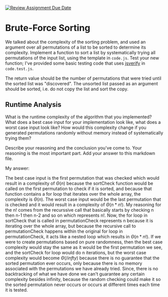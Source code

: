 [![Review Assignment Due Date](https://classroom.github.com/assets/deadline-readme-button-24ddc0f5d75046c5622901739e7c5dd533143b0c8e959d652212380cedb1ea36.svg)](https://classroom.github.com/a/7eEMzrNd)
# Brute-Force Sorting

We talked about the complexity of the sorting problem, and used an argument over
all permutations of a list to be sorted to determine its complexity. Implement
a function to sort a list by systematically trying all permutations of the input
list, using the template in `code.js`. Test your new function; I've provided
some basic testing code that uses [jsverify](https://jsverify.github.io/) in
`code.test.js`.

The return value should be the number of permutations that were tried until the
sorted list was "discovered". The unsorted list passed as an argument should be
sorted, i.e. do not copy the list and sort the copy.

## Runtime Analysis

What is the runtime complexity of the algorithm that you implemented? What does
a best case input for your implementation look like, what does a worst case
input look like? How would this complexity change if you generated permutations
randomly without memory instead of systematically trying them?

Describe your reasoning and the conclusion you've come to. Your reasoning is the
most important part. Add your answer to this markdown file.

My answer: 

The best case input is the first permutation that was checked which would
result in a complexity of $\Theta(n)$ because the sortCheck function would
be called on the first permutation to check if it is sorted, and because
that function contains a for loop that iterates over the whole array, the
complexity is $\Theta(n)$. The worst case input would be the last permutation
that is checked and it would result in a complexity of $\Theta(n * n!)$. My reasoning
for the n! comes from the recurssive call that basically starts by checking n then n-1
then n-2 and so on which represents n!. Now, the for loop in sortCheck that is called in 
permutationCheck represents n because it is iterating over the whole array, but because 
the recursive call to permutationCheck happens within the original for loop in permutationCheck, 
it acts like a nested loop which results in $\Theta(n * n!)$. If we were to create permutations
based on pure randomness, then the best case complexity would stay the same as it would be the first
permutation we see, and the sortCheck for loop would do n iterations, but the
worst case complexity would become $\Theta(/infty)$ because there is no
guarantee that the sorted permutation ever occurs, only because there is no memory associated
with the permutations we have already tried. Since, there is no backtracking of what we have done
we can't guarantee any certain complexity besides infinity, because the random
checking could make it so the sorted permutation never occurs or occurs at
different times each time it is tested.
